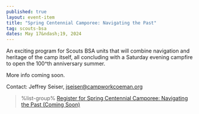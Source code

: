 ```yaml
---
published: true
layout: event-item
title: "Spring Centennial Camporee: Navigating the Past"
tag: scouts-bsa
dates: May 17&ndash;19, 2024
---
```


An exciting program for Scouts BSA units that will combine navigation and heritage of the camp itself, all concluding with a Saturday evening campfire to open the 100^th anniversary summer.

More info coming soon.

Contact: Jeffrey Seiser, [jseiser@campworkcoeman.org](mailto:jseiser@campworkcoeman.org)

> %list-group%
> <a href="https://scoutingevent.com/066" class="list-group-item">Register for Spring Centennial Camporee: Navigating the Past (Coming Soon)</a>
